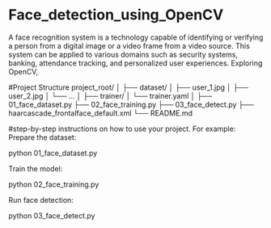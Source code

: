 # Face_detection_using_OpenCV
A face recognition system is a technology capable of identifying or verifying a person from a digital image or a video frame from a video source. This system can be applied to various domains such as security systems, banking, attendance tracking, and personalized user experiences. Exploring OpenCV,

#Project Structure
project_root/
│
├── dataset/
│   ├── user_1.jpg
│   ├── user_2.jpg
│   └── ...
│
├── trainer/
│   └── trainer.yaml
│
├── 01_face_dataset.py
├── 02_face_training.py
├── 03_face_detect.py
├── haarcascade_frontalface_default.xml
└── README.md

#step-by-step instructions on how to use your project. For example:
Prepare the dataset:

python 01_face_dataset.py

Train the model:

python 02_face_training.py

Run face detection:

python 03_face_detect.py
